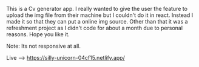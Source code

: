 This is a Cv generator app. I really wanted to give the user the feature to upload the img file from their machine but I couldn't do it in react. Instead I made it so that they can put a online img source. Other than that it was a refreshment project as I didn't code for about a month due to personal reasons. Hope you like it. 

Note: Its not responsive at all.

Live --> https://silly-unicorn-04cf15.netlify.app/